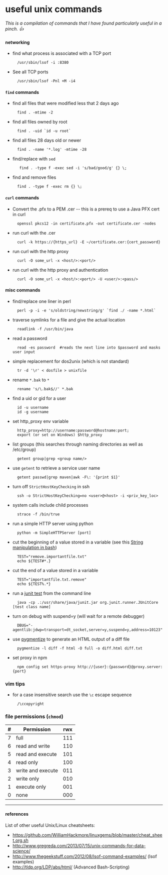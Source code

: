# useful unix commands
_This is a compilation of commands that I have found particularly useful in a pinch. :+1:_

#### networking

* find what process is associated with a TCP port

		/usr/sbin/lsof -i :8380
		
* See all TCP ports

		/usr/sbin/lsof -Pnl +M -i4
		
#### `find` commands		

* find all files that were modified less that 2 days ago
 
		find . -mtime -2

* find all files owned by root

		find . -uid `id -u root`
	
* find all files 28 days old or newer

		find . -name '*.log' -mtime -28
		
* find/replace with `sed`

		 find . -type f -exec sed -i 's/bad/good/g' {} \;
    
* find and remove files

		find . -type f -exec rm {} \;
		
#### `curl` commands

* Convert the .pfx to a PEM .cer -- this is a prereq to use a Java PFX cert in curl

		openssl pkcs12 -in certificate.pfx -out certificate.cer -nodes

* run curl with the .cer

		curl -k https://{https_url} -E ~/certificate.cer:{cert_password}
	
* run curl with the http proxy

		curl -O some_url -x <host/>:<port/>

* run curl with the http proxy and authentication

		curl -O some_url -x <host/>:<port/> -U <user/>:<pass/>


#### misc commands		

* find/replace one liner in perl

		perl -p -i -e 's/oldstring/newstring/g' `find ./ -name *.html`

* traverse symlinks for a file and give the actual location
 
		readlink -f /usr/bin/java

	
* read a password

		read -es password  #reads the next line into $password and masks user input
	
* simple replacement for dos2unix (which is not standard)

		tr -d '\r' < dosfile > unixfile
		
* rename `*.bak` to `*`

		rename 's/\.bak$//' *.bak	
	
* find a uid or gid for a user

		id -u username
		id -g username

* set http_proxy env variable

		http_proxy=http://username:password@hostname:port;
		export (or set on Windows) $http_proxy		
		
		
* list groups (this searches through naming directories as well as /etc/group)
		
		getent group|grep <group name/>

* use `getent` to retrieve a service user name

		getent passwd|grep maven|awk -F\: '{print $1}'
		
* turn off `StrictHostKeyChecking` in ssh

		ssh -o StrictHostKeyChecking=no <user>@<host> -i <priv_key_loc> 

* system calls include child processes

		strace -f /bin/true		
		
* run a simple HTTP server using python

		python -m SimpleHTTPServer [port]
		
* cut the beginning of a value stored in a variable (see this [String manipulation in bash](http://tldp.org/LDP/abs/html/string-manipulation.html))

		TEST="remove.importantfile.txt"
		echo ${TEST#*.}
		
* cut the end of a value stored in a variable

		TEST="importantfile.txt.remove"
		echo ${TEST%.*}
	
* run a [junit test](https://github.com/junit-team/junit/wiki/Getting-started) from the command line 

		java -cp .:/usr/share/java/junit.jar org.junit.runner.JUnitCore [test class name]

* turn on debug with suspend=y (will wait for a remote debugger)

		DBUG="-agentlib:jdwp=transport=dt_socket,server=y,suspend=y,address=10123"
		
* use [pygmentize](http://pygments.org/docs/cmdline/) to generate an HTML output of a diff file

		pygmentize -l diff -f html -O full -o diff.html diff.txt
		
* set proxy in npm

		npm config set https-proxy http://{user}:{password}@proxy.server:{port}
		

### vim tips

* for a case insensitive search use the `\c` escape sequence

		/\ccopyright
		
### file permissions (`chmod`)


|  #  | Permission        | rwx |
| --- | ----------------- | --- |
| 7   | full              | 111 |
| 6   | read and write    | 110 |
| 5   | read and execute  | 101 |
| 4   | read only         | 100 |
| 3   | write and execute | 011 |
| 2   | write only        | 010 |
| 1   | execute only      | 001 |
| 0   | none              | 000 |



-----

#### references

List of other useful Unix/Linux cheatsheets:

* https://github.com/WilliamHackmore/linuxgems/blob/master/cheat_sheet.org.sh
* http://www.gregreda.com/2013/07/15/unix-commands-for-data-science/
* http://www.thegeekstuff.com/2012/08/lsof-command-examples/ (lsof examples)
* http://tldp.org/LDP/abs/html/ (Advanced Bash-Scripting)
